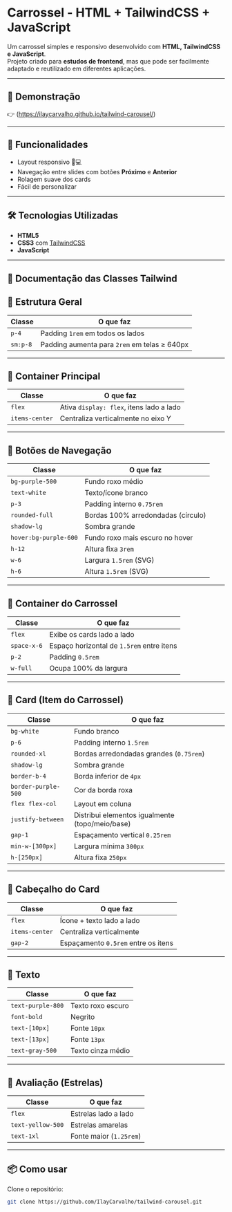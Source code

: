# Carrossel - HTML + TailwindCSS + JavaScript

Um carrossel simples e responsivo desenvolvido com **HTML, TailwindCSS e JavaScript**.  
Projeto criado para **estudos de frontend**, mas que pode ser facilmente adaptado e reutilizado em diferentes aplicações.

---

## 🚀 Demonstração
👉 (https://ilaycarvalho.github.io/tailwind-carousel/)

---

## 📌 Funcionalidades
- Layout responsivo 📱💻  
- Navegação entre slides com botões **Próximo** e **Anterior**  
- Rolagem suave dos cards  
- Fácil de personalizar 

---

## 🛠️ Tecnologias Utilizadas
- **HTML5**
- **CSS3** com [TailwindCSS](https://tailwindcss.com/)  
- **JavaScript**  

---

## 📖 Documentação das Classes Tailwind

## 🔹 Estrutura Geral

| Classe   | O que faz |
|----------|-----------|
| `p-4`    | Padding `1rem` em todos os lados |
| `sm:p-8` | Padding aumenta para `2rem` em telas ≥ 640px |

---

## 🔹 Container Principal

| Classe        | O que faz |
|---------------|-----------|
| `flex`        | Ativa `display: flex`, itens lado a lado |
| `items-center`| Centraliza verticalmente no eixo Y |

---

## 🔹 Botões de Navegação

| Classe             | O que faz |
|--------------------|-----------|
| `bg-purple-500`    | Fundo roxo médio |
| `text-white`       | Texto/ícone branco |
| `p-3`              | Padding interno `0.75rem` |
| `rounded-full`     | Bordas 100% arredondadas (círculo) |
| `shadow-lg`        | Sombra grande |
| `hover:bg-purple-600` | Fundo roxo mais escuro no hover |
| `h-12`             | Altura fixa `3rem` |
| `w-6`              | Largura `1.5rem` (SVG) |
| `h-6`              | Altura `1.5rem` (SVG) |

---

## 🔹 Container do Carrossel

| Classe      | O que faz |
|-------------|-----------|
| `flex`      | Exibe os cards lado a lado |
| `space-x-6` | Espaço horizontal de `1.5rem` entre itens |
| `p-2`       | Padding `0.5rem` |
| `w-full`    | Ocupa 100% da largura |

---

## 🔹 Card (Item do Carrossel)

| Classe            | O que faz |
|-------------------|-----------|
| `bg-white`        | Fundo branco |
| `p-6`             | Padding interno `1.5rem` |
| `rounded-xl`      | Bordas arredondadas grandes (`0.75rem`) |
| `shadow-lg`       | Sombra grande |
| `border-b-4`      | Borda inferior de `4px` |
| `border-purple-500` | Cor da borda roxa |
| `flex flex-col`   | Layout em coluna |
| `justify-between` | Distribui elementos igualmente (topo/meio/base) |
| `gap-1`           | Espaçamento vertical `0.25rem` |
| `min-w-[300px]`   | Largura mínima `300px` |
| `h-[250px]`       | Altura fixa `250px` |

---

## 🔹 Cabeçalho do Card

| Classe        | O que faz |
|---------------|-----------|
| `flex`        | Ícone + texto lado a lado |
| `items-center`| Centraliza verticalmente |
| `gap-2`       | Espaçamento `0.5rem` entre os itens |

---

## 🔹 Texto

| Classe          | O que faz |
|-----------------|-----------|
| `text-purple-800` | Texto roxo escuro |
| `font-bold`       | Negrito |
| `text-[10px]`     | Fonte `10px` |
| `text-[13px]`     | Fonte `13px` |
| `text-gray-500`   | Texto cinza médio |

---

## 🔹 Avaliação (Estrelas)

| Classe         | O que faz |
|----------------|-----------|
| `flex`         | Estrelas lado a lado |
| `text-yellow-500` | Estrelas amarelas |
| `text-1xl`     | Fonte maior (`1.25rem`) |

---

## 📦 Como usar
Clone o repositório:
```bash
git clone https://github.com/IlayCarvalho/tailwind-carousel.git

